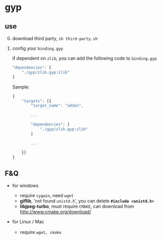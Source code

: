 # gyp

## use

0. download third party, `sh third-party.sh`
0. config your `binding.gyp`

    if dependent on `zlib`, you can add the following code to `binding.gyp`

    ```javascript
    "dependencies": [
        "./gyp/zlib.gyp:zlib"
    ]
    ```
    Sample:

    ```javascript
    {
        "targets": [{
            "target_name": "addon",
            
            ...

            "dependencies": [
                "./gyp/zlib.gyp:zlib"
            ]

            ...
            
        }]
    }
    ```

## F&Q

- for windows
    - require `cygwin`, need `wget`
    - **giflib**, 'not found `unistd.h`', you can delete **`#include <unistd.h>`**
    - **libjpeg-turbo**, must require `CMAKE`, can download from http://www.cmake.org/download/
    
- for Linux / Mac
    - require `wget`、`cmake`